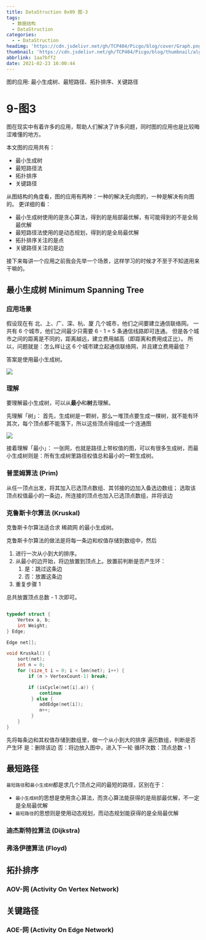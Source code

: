 ```yaml
---
title: DataStruction 0x09 图-3
tags:
  - 数据结构
  - DataStruction
categories:
  - - DataStruction
headimg: 'https://cdn.jsdelivr.net/gh/TCP404/Picgo/blog/cover/Graph.png'
thumbnail: 'https://cdn.jsdelivr.net/gh/TCP404/Picgo/blog/thumbnail/algorithms.png'
abbrlink: 1aa7bff2
date: 2021-02-23 16:00:44
---
```


图的应用: 最小生成树、最短路径、拓扑排序、关键路径

<!--more-->

# 9-图3

图在现实中有着许多的应用，帮助人们解决了许多问题，同时图的应用也是比较晦涩难懂的地方。

本文图的应用共有：
- 最小生成树
- 最短路径法
- 拓扑排序
- 关键路径

从图结构的角度看，图的应用有两种：一种的解决无向图的，一种是解决有向图的。
更详细的看：
- 最小生成树使用的是贪心算法，得到的是局部最优解，有可能得到的不是全局最优解
- 最短路径法使用的是动态规划，得到的是全局最优解
- 拓扑排序关注的是点
- 关键路径关注的是边



接下来每讲一个应用之前我会先举一个场景，这样学习的时候才不至于不知道用来干嘛的。

## 最小生成树 Minimum Spanning Tree

### 应用场景
假设现在有 北、上、广、深、杭、厦 几个城市，他们之间要建立通信联络网。
一共有 6 个城市，他们之间最少只需要 6 - 1 = 5 条通信线路即可连通。
但是各个城市之间的距离是不同的，距离越远，建立费用越高（即距离和费用成正比）。
所以，问题就是：怎么样让这 6 个城市建立起通信联络网，并且建立费用最低？

答案是使用最小生成树。

![](https://cdn.jsdelivr.net/gh/TCP404/Picgo/blog/illustration-pic/DataStruction/20210715201359.png)

### 理解

要理解最小生成树，可以从**最小**和**树**去理解。

先理解「树」：
首先，生成树是一颗树，那么一堆顶点要生成一棵树，就不能有环
其次，每个顶点都不能落下，所以这些顶点得组成一个连通图

![](https://cdn.jsdelivr.net/gh/TCP404/Picgo/blog/illustration-pic/DataStruction/20210715172624.png)

接着理解「最小」：
一张网，也就是路径上带权值的图，可以有很多生成树，而最小生成树则是：所有生成树里路径权值总和最小的一颗生成树。

### 普里姆算法 (Prim)

从任一顶点出发，将其加入已选顶点数组、其邻接的边加入备选边数组；
选取该顶点权值最小的一条边，所连接的顶点也加入已选顶点数组，并将该边




### 克鲁斯卡尔算法 (Kruskal)

克鲁斯卡尔算法适合求 稀疏网 的最小生成树。

克鲁斯卡尔算法的做法是将每一条边和权值存储到数组中，然后
1. 进行一次从小到大的排序。
2. 从最小的边开始，将边放置到顶点上。放置前判断是否产生环：
   1. 是：跳过这条边
   2. 否：放置这条边
3. 重复步骤 1

总共放置顶点总数 - 1 次即可。

```c

typedef struct {
    Vertex a, b;
    int Weight;
} Edge;

Edge net[];

void Kruskal() {
    sort(net);
    int n = 0;
    for (size_t i = 0; i < len(net); i++) {
        if (n > VertexCount-1) break;

        if (isCycle(net[i].a)) {
            continue
         } else {
            addEdge(net[i]);
            n++;
         }
    }
}
```

先将每条边和其权值存储到数组里，做一个从小到大的排序
遍历数组，判断是否产生环
    是：删除该边
    否：将边放入图中，进入下一轮
    循环次数：顶点总数 - 1






## 最短路径

`最短路径`和`最小生成树`都是求几个顶点之间的最短的路径，区别在于：
- `最小生成树`的思想是使用贪心算法，而贪心算法能获得的是局部最优解，不一定是全局最优解
- `最短路径`的思想则是使用动态规划，而动态规划能获得的是全局最优解



### 迪杰斯特拉算法 (Dijkstra)


### 弗洛伊德算法 (Floyd)



## 拓扑排序

### AOV-网 (Activity On Vertex Network)


## 关键路径

### AOE-网 (Activity On Edge Network)



